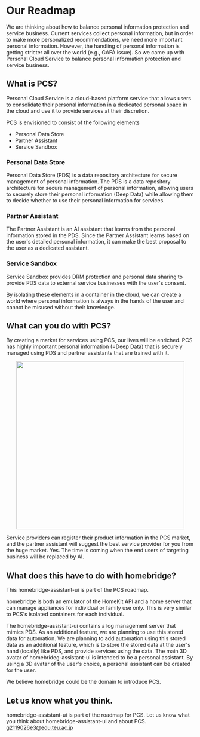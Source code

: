 # Our Readmap

We are thinking about how to balance personal information protection and service business.
Current services collect personal information, but in order to make more personalized recommendations, we need more important personal information.
However, the handling of personal information is getting stricter all over the world (e.g., GAFA issue).
So we came up with Personal Cloud Service to balance personal information protection and service business.

## What is PCS?

Personal Cloud Service is a cloud-based platform service that allows users to consolidate their personal information in a dedicated personal space in the cloud and use it to provide services at their discretion.

PCS is envisioned to consist of the following elements

* Personal Data Store
* Partner Assistant
* Service Sandbox

### Personal Data Store

Personal Data Store (PDS) is a data repository architecture for secure management of personal information. The PDS is a data repository architecture for secure management of personal information, allowing users to securely store their personal information (Deep Data) while allowing them to decide whether to use their personal information for services.

### Partner Assistant

The Partner Assistant is an AI assistant that learns from the personal information stored in the PDS. Since the Partner Assistant learns based on the user's detailed personal information, it can make the best proposal to the user as a dedicated assistant.

### Service Sandbox

Service Sandbox provides DRM protection and personal data sharing to provide PDS data to external service businesses with the user's consent.

By isolating these elements in a container in the cloud, we can create a world where personal information is always in the hands of the user and cannot be misused without their knowledge.

## What can you do with PCS?

By creating a market for services using PCS, our lives will be enriched.
PCS has highly important personal information (=Deep Data) that is securely managed using PDS and partner assistants that are trained with it.
<div style="text-align: center">
<img src="https://user-images.githubusercontent.com/16918590/102622160-fdd44400-4183-11eb-8551-54ee018bf8e0.png" width="450px" />
</div>

Service providers can register their product information in the PCS market, and the partner assistant will suggest the best service provider for you from the huge market.
Yes. The time is coming when the end users of targeting business will be replaced by AI.

## What does this have to do with homebridge?

This homebridge-assistant-ui is part of the PCS roadmap.

homebridge is both an emulator of the HomeKit API and a home server that can manage appliances for individual or family use only. This is very similar to PCS's isolated containers for each individual.

The homebridge-assistant-ui contains a log management server that mimics PDS. As an additional feature, we are planning to use this stored data for automation. We are planning to add automation using this stored data as an additional feature, which is to store the stored data at the user's hand (locally) like PDS, and provide services using the data.
The main 3D avatar of homebrideg-assistant-ui is intended to be a personal assistant. By using a 3D avatar of the user's choice, a personal assistant can be created for the user.

We believe homebridge could be the domain to introduce PCS.

## Let us know what you think.

homebridge-assistant-ui is part of the roadmap for PCS.
Let us know what you think about homebridge-assistant-ui and about PCS.
g2119026e3@edu.teu.ac.jp
